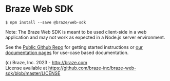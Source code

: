 # Braze Web SDK

```shell
$ npm install --save @braze/web-sdk
```

Note: The Braze Web SDK is meant to be used client-side in a web application and may not work as expected in a Node.js server environment.

See the [Public Github Repo](https://github.com/braze-inc/braze-web-sdk#readme) for getting started instructions or [our documentation pages](https://www.braze.com/docs/developer_guide/platform_integration_guides/web/initial_sdk_setup/) for use-case based documentation.

(c) Braze, Inc. 2023 - http://braze.com  
License available at https://github.com/braze-inc/braze-web-sdk/blob/master/LICENSE
